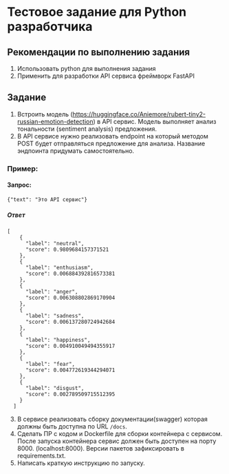 # Тестовое задание для Python разработчика
## Рекомендации по выполнению задания
1. Использовать python для выполнения задания
2. Применить для разработки API сервиса фреймворк FastAPI

## Задание
1. Встроить модель (https://huggingface.co/Aniemore/rubert-tiny2-russian-emotion-detection) в API сервис. Модель выполняет анализ тональности (sentiment analysis) предложения.
2. В API сервисе нужно реализовать endpoint на который методом POST будет отправляться предложение для анализа. Название эндпоинта придумать самостоятельно.
 ### Пример:
 #### Запрос:
````
{"text": "Это API сервис"}
````
 ##### Ответ 
````
[
    {
      "label": "neutral",
      "score": 0.9809684157371521
    },
    {
      "label": "enthusiasm",
      "score": 0.006884392816573381
    },
    {
      "label": "anger",
      "score": 0.006308802869170904
    },
    {
      "label": "sadness",
      "score": 0.006137280724942684
    },
    {
      "label": "happiness",
      "score": 0.004910049494355917
    },
    {
      "label": "fear",
      "score": 0.004772619344294071
    },
    {
      "label": "disgust",
      "score": 0.002789509715512395
    }
  ]
  ````
3. В сервисе реализовать сборку документации(swagger) которая должны быть доступна по URL `/docs`. 
4. Сделать ПР с кодом и Dockerfile для сборки контейнера с сервисом. После запуска контейнера сервис должен быть доступен на порту 8000. (localhost:8000). Версии пакетов зафиксировать в requirements.txt.
5. Написать краткую инструкцию по запуску.

